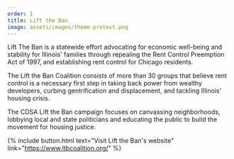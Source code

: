 ```yaml
---
order: 1
title: Lift the Ban
image: assets/images/theme-protest.png
---
```


Lift The Ban is a statewide effort advocating for economic well-being and stability for Illinois' families through repealing the Rent Control Preemption Act of 1997, and establishing rent control for Chicago residents.

The Lift the Ban Coalition consists of more than 30 groups that believe rent control is a necessary first step in taking back power from wealthy developers, curbing gentrification and displacement, and tackling Illinois' housing crisis.

The CDSA Lift the Ban campaign focuses on canvassing neighborhoods, lobbying local and state politicians and educating the public to build the movement for housing justice.

{% include button.html text="Visit Lift the Ban's website" link="https://www.ltbcoalition.org/" %}
